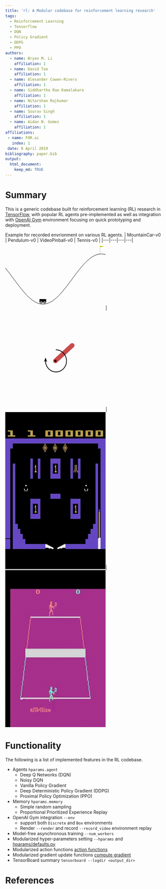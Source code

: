 ```yaml
---
title: 'rl: A Modular codebase for reinforcement learning research'
tags:
  - Reinforcement Learning
  - Tensorflow
  - DQN
  - Policy Gradient
  - DDPG
  - PPO
authors:
  - name: Bryan M. Li
    affiliation: 1
  - name: David Tao
    affiliation: 1
  - name: Alexander Cowen-Rivers
    affiliation: 1
  - name: Siddhartha Rao Kamalakara
    affiliation: 1
  - name: Nitarshan Rajkumar
    affiliation: 1
  - name: Sourav Singh
    affiliation: 1
  - name: Aidan N. Gomez
    affiliation: 1  
affiliations:
 - name: FOR.ai
   index: 1
 date: 8 April 2019
bibliography: paper.bib
output:
  html_document:
    keep_md: TRUE
---
```


# Summary

This is a generic codebase built for reinforcement learning (RL) research in [TensorFlow](https://tensorflow.org), with popular RL agents pre-implemented as well as integration with [OpenAI Gym](https://gym.openai.com/) environment focusing on quick prototyping and deployment.

Example for recorded envrionment on various RL agents.
| MountainCar-v0 |  Pendulum-v0 | VideoPinball-v0 | Tennis-v0 |
|---|---|---|---|
![MountainCar-v0](gif/mountaincar.gif)|![Pendulum-v0](gif/pendulum.gif)|![VideoPinball-v0](gif/pinball.gif)|![Tennis-v0](gif/tennis.gif)

# Functionality

The following is a list of implemented features in the RL codebase.
- Agents `hparams.agent`
  - Deep Q Networks (DQN)
  - Noisy DQN
  - Vanilla Policy Gradient
  - Deep Deterministic Policy Gradient (DDPG)
  - Proximal Policy Optimization (PPO)
- Memory `hparams.memory`
  - Simple random sampling
  - Proportional Prioritized Experience Replay
- OpenAI Gym integration `--env`
  - support both `Discrete` and `Box` environments
  - Render `--render` and record `--record_video` environment replay
- Model-free asynchronous training  `--num_workers`
- Modularized hyper-parameters setting `--hparams` and [hparams/defaults.py](rl/hparams/defaults.py)
- Modularized action functions [action functions](rl/agents/algos/action_function/basic.py)
- Modularized gradient update functions [compute gradient](rl/agents/algos/compute_gradient/basic.py)
- TensorBoard summary `tensorboard --logdir <output_dir>`


# References
